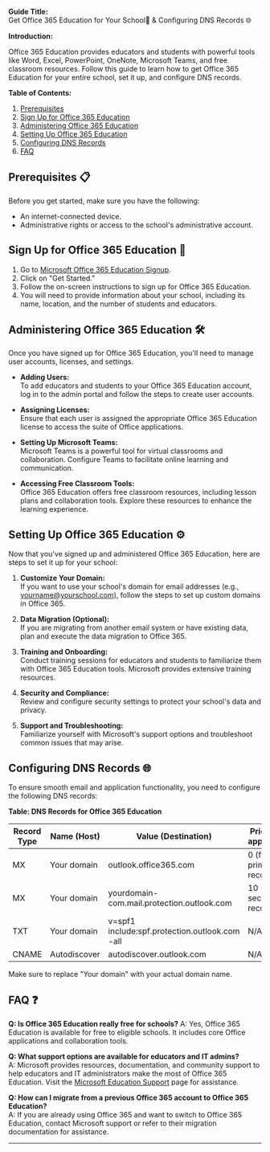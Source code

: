 

**Guide Title:**  <br> Get Office 365 Education for Your School🏫 & Configuring DNS Records 🌐

**Introduction:**

Office 365 Education provides educators and students with powerful tools like Word, Excel, PowerPoint, OneNote, Microsoft Teams, and free classroom resources. Follow this guide to learn how to get Office 365 Education for your entire school, set it up, and configure DNS records.

**Table of Contents:**

1. [Prerequisites](#prerequisites-)
2. [Sign Up for Office 365 Education](#sign-up-for-office-365-education-)
3. [Administering Office 365 Education](#administering-office-365-education-)
4. [Setting Up Office 365 Education](#setting-up-office-365-education-)
5. [Configuring DNS Records](#configuring-dns-records-)
6. [FAQ](#faq-)

## Prerequisites 📋

Before you get started, make sure you have the following:

- An internet-connected device.
- Administrative rights or access to the school's administrative account.

## Sign Up for Office 365 Education 📝

1. Go to [Microsoft Office 365 Education Signup](https://signup.microsoft.com/signup?sku=Education).
2. Click on "Get Started."<br>
3. Follow the on-screen instructions to sign up for Office 365 Education.<br>
4. You will need to provide information about your school, including its name, location, and the number of students and educators.

## Administering Office 365 Education 🛠️

Once you have signed up for Office 365 Education, you'll need to manage user accounts, licenses, and settings.

- **Adding Users:**  <br> To add educators and students to your Office 365 Education account, log in to the admin portal and follow the steps to create user accounts.

- **Assigning Licenses:**  <br> Ensure that each user is assigned the appropriate Office 365 Education license to access the suite of Office applications.

- **Setting Up Microsoft Teams:**  <br> Microsoft Teams is a powerful tool for virtual classrooms and collaboration. Configure Teams to facilitate online learning and communication.

- **Accessing Free Classroom Tools:**  <br> Office 365 Education offers free classroom resources, including lesson plans and collaboration tools. Explore these resources to enhance the learning experience.

## Setting Up Office 365 Education ⚙️

Now that you've signed up and administered Office 365 Education, here are steps to set it up for your school:

1. **Customize Your Domain:**  <br> If you want to use your school's domain for email addresses (e.g., yourname@yourschool.com), follow the steps to set up custom domains in Office 365.

2. **Data Migration (Optional):**  <br> If you are migrating from another email system or have existing data, plan and execute the data migration to Office 365.

3. **Training and Onboarding:**  <br> Conduct training sessions for educators and students to familiarize them with Office 365 Education tools. Microsoft provides extensive training resources.

4. **Security and Compliance:** <br> Review and configure security settings to protect your school's data and privacy.

5. **Support and Troubleshooting:**  <br> Familiarize yourself with Microsoft's support options and troubleshoot common issues that may arise.

## Configuring DNS Records 🌐

To ensure smooth email and application functionality, you need to configure the following DNS records:

**Table: DNS Records for Office 365 Education**

| Record Type | Name (Host)   | Value (Destination)         | Priority (if applicable) |
|-------------|---------------|-----------------------------|---------------------------|
| MX          | Your domain   | outlook.office365.com       | 0 (for the primary record) |
| MX          | Your domain   | yourdomain-com.mail.protection.outlook.com | 10 (for secondary records) |
| TXT         | Your domain   | v=spf1 include:spf.protection.outlook.com -all | N/A                       |
| CNAME       | Autodiscover  | autodiscover.outlook.com   | N/A                       |

Make sure to replace "Your domain" with your actual domain name.

## FAQ ❓

**Q: Is Office 365 Education really free for schools?**
A: Yes, Office 365 Education is available for free to eligible schools. It includes core Office applications and collaboration tools.

**Q: What support options are available for educators and IT admins?**  <br>
A: Microsoft provides resources, documentation, and community support to help educators and IT administrators make the most of Office 365 Education. Visit the [Microsoft Education Support](https://support.microsoft.com/en-us/education) page for assistance.

**Q: How can I migrate from a previous Office 365 account to Office 365 Education?** <br>
A: If you are already using Office 365 and want to switch to Office 365 Education, contact Microsoft support or refer to their migration documentation for assistance.

---

